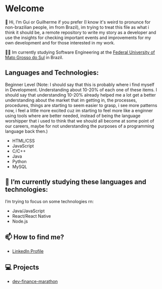 # Welcome
👋 Hi, I’m Gui or Guilherme if you prefer (I know it's weird to pronunce for non-brazilian people, im from Brazil), im trying to treat this file as what i think it should be, a remote repository to write my story as a developer and use the insights for checking important events and improvements for my own development and for those interested in my work.

:man_student: Im currently studying Software Engineering at the [Federal University of Mato Grosso do Sul](https://www.ufms.br/) in Brazil.



## Languages and Technologies: 

Beginner Level
(Note: I should say that this is probably where i find myself in Development. Understanding about 10-20% of each one of these items. I should say that understanding 10-20% already helped me a lot get a better understanding about the market that im getting in, the processes, procedures, things are starting to seem easier to grasp, i see more patterns now, i feel a little more excited cuz im starting to feel more like a enginner using tools where are better needed, instead of being the language worshipper that i used to think that we should all become at some point of our careers, maybe for not understanding the purposes of a programming language back then.)

-  HTML/CSS
-  JavaScript
-  C/C++
-  Java 
-  Python
-  MySQL



## 🌱 I’m currently studying these languages and technologies:
I’m trying to focus on some technologies rn:
-  Java/JavaScript
-  React/React Native
-  Node.js


## 📫 How to find me?
- [LinkedIn Profile](https://www.linkedin.com/in/guilherme-soares-dev/)

## 💻 Projects

- [dev-finance-marathon](https://github.com/NemesisTh1/devFinance-marathon)
